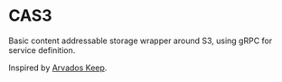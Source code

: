 # CAS3
Basic content addressable storage wrapper around S3, using gRPC for service definition.

Inspired by [Arvados Keep](https://doc.arvados.org/v1.3/api/storage.html).
